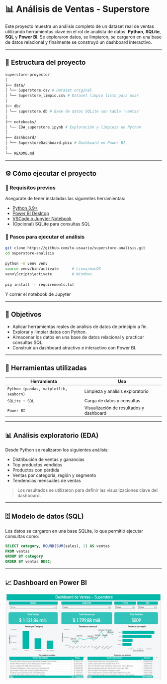 # 📊 Análisis de Ventas - Superstore

Este proyecto muestra un análisis completo de un dataset real de ventas utilizando herramientas clave en el rol de analista de datos: **Python**, **SQLite**, **SQL** y **Power BI**. Se exploraron datos, se limpiaron, se cargaron en una base de datos relacional y finalmente se construyó un dashboard interactivo.

---

## 📁 Estructura del proyecto

```bash
superstore-proyecto/
│
├── data/
│ └── Superstore.csv # Dataset original
│ └── Superstore_limpio.csv # Dataset limpio listo para usar
│
├── db/
│ └── superstore.db # Base de datos SQLite con tabla 'ventas'
│
├── notebooks/
│ └── EDA_superstore.ipynb # Exploración y limpieza en Python
│
├── dashboard/
│ └── SuperstoreDashboard.pbix # Dashboard en Power BI
│
└── README.md 
```

---

## ⚙️ Cómo ejecutar el proyecto

### 🔹 Requisitos previos

Asegúrate de tener instaladas las siguientes herramientas:

- [Python 3.9+](https://www.python.org/downloads/)
- [Power BI Desktop](https://powerbi.microsoft.com/)
- [VSCode o Jupyter Notebook](https://code.visualstudio.com/)
- (Opcional) SQLite para consultas SQL

### 🔹 Pasos para ejecutar el análisis


```bash
git clone https://github.com/tu-usuario/superstore-analisis.git
cd superstore-analisis

python -m venv venv
source venv/bin/activate      # Linux/macOS
venv\Scripts\activate         # Windows

pip install -r requirements.txt
```
Y correr el notebook de Jupyter

---

## 🚀 Objetivos

- Aplicar herramientas reales de análisis de datos de principio a fin.
- Explorar y limpiar datos con Python.
- Almacenar los datos en una base de datos relacional y practicar consultas SQL.
- Construir un dashboard atractivo e interactivo con Power BI.

---

## 🧪 Herramientas utilizadas

| Herramienta | Uso |
|------------|-----|
| `Python (pandas, matplotlib, seaborn)` | Limpieza y análisis exploratorio |
| `SQLite + SQL` | Carga de datos y consultas |
| `Power BI` | Visualización de resultados y dashboard |

---

## 📊 Análisis exploratorio (EDA)

Desde Python se realizaron los siguientes análisis:

- Distribución de ventas y ganancias
- Top productos vendidos
- Productos con pérdida
- Ventas por categoría, región y segmento
- Tendencias mensuales de ventas

> Los resultados se utilizaron para definir las visualizaciones clave del dashboard.

---

## 🗄️ Modelo de datos (SQL)

Los datos se cargaron en una base SQLite, lo que permitió ejecutar consultas como:

```sql
SELECT category, ROUND(SUM(sales), 2) AS ventas
FROM ventas
GROUP BY category
ORDER BY ventas DESC;
```

---

## 📈 Dashboard en Power BI

![alt text](image.png)
